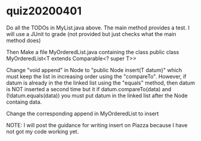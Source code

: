 # quiz20200401

Do all the TODOs in MyList.java above. The main method provides a test. I will use a JUnit to grade (not provided but just checks what the main method does)

Then
Make a file MyOrderedList.java containing the class
public class MyOrderedList<T extends Comparable<? super T>>

Change "void append" in Node to "public Node insert(T datum)" which must keep the list in increasing order
using the "compareTo". However, if datum is already in the the linked list using the "equals" method, 
then datum is NOT inserted a second time but it if datum.compareTo(data) and (!datum.equals(data)) you
must put datum in the linked list after the Node containg data.

Change the corresponding append in MyOrderedList to insert

NOTE: I will post the guidance for writing insert on Piazza because I have not got my code working yet.
